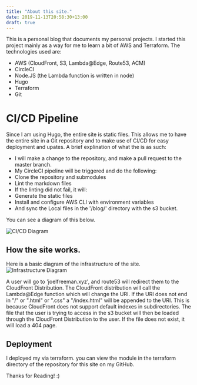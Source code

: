 ```yaml
---
title: "About this site."
date: 2019-11-13T20:58:30+13:00
draft: true
---
```


This is a personal blog that documents my personal projects.
I started this project mainly as a way for me to learn a bit of AWS and Terraform.
The technologies used are:
- AWS (CloudFront, S3, Lambda@Edge, Route53, ACM)
- CircleCI
- Node.JS (the Lambda function is written in node)
- Hugo
- Terraform
- Git

# CI/CD Pipeline

Since I am using Hugo, the entire site is static files.
This allows me to have the entire site in a Git repository
and to make use of CI/CD for easy deployment and upates.
A brief explination of what the  is as such:
- I will make a change to the repository, and make a pull request to the master branch.
- My CircleCI pipeline will be triggered and do the following:
- Clone the repository and submodules
- Lint the markdown files
- If the linting did not fail, it will:
- Generate the static files
- Install and configure AWS CLI with environment variables
- And sync the Local files in the '/blog/' directory with the s3 bucket.

You can see a diagram of this below.

![CI/CD Diagram](cicddiagram.png)
## How the site works.

Here is a basic diagram of the infrastructure of the site.
![Infrastructure Diagram](infradiagram.png)

A user will go to 'joelfreeman.xyz', and route53 will redirect them to the CloudFront Distribution.
The CloudFront distribution will call the Lambda@Edge function which will change the URI.
If the URI does not end in "/" or ".html" or ".css" a "/index.html" will be appended to the URI.
This is because CloudFront does not support default indexes in subdirectories.
The file that the user is trying to access in the s3 bucket
will then be loaded through the CloudFront Distribution to the user.
If the file does not exist, it will load a 404 page.

## Deployment

I deployed my via terraform. you can view the module in the 
terraform directory of the repository for this site on my GitHub.

Thanks for Reading! :)
